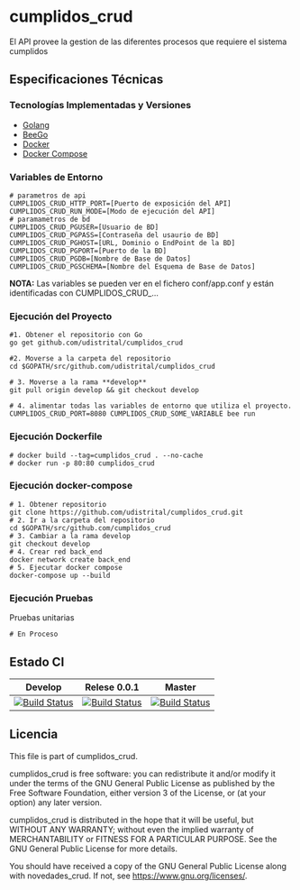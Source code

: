# cumplidos_crud

El API provee la gestion de las diferentes procesos que requiere el sistema cumplidos


## Especificaciones Técnicas

### Tecnologías Implementadas y Versiones
* [Golang](https://github.com/udistrital/introduccion_oas/blob/master/instalacion_de_herramientas/golang.md)
* [BeeGo](https://github.com/udistrital/introduccion_oas/blob/master/instalacion_de_herramientas/beego.md)
* [Docker](https://docs.docker.com/engine/install/ubuntu/)
* [Docker Compose](https://docs.docker.com/compose/)

### Variables de Entorno
```shell
# parametros de api
CUMPLIDOS_CRUD_HTTP_PORT=[Puerto de exposición del API]
CUMPLIDOS_CRUD_RUN_MODE=[Modo de ejecución del API]
# paramametros de bd
CUMPLIDOS_CRUD_PGUSER=[Usuario de BD]
CUMPLIDOS_CRUD_PGPASS=[Contraseña del usaurio de BD]
CUMPLIDOS_CRUD_PGHOST=[URL, Dominio o EndPoint de la BD]
CUMPLIDOS_CRUD_PGPORT=[Puerto de la BD]
CUMPLIDOS_CRUD_PGDB=[Nombre de Base de Datos]
CUMPLIDOS_CRUD_PGSCHEMA=[Nombre del Esquema de Base de Datos]
```
**NOTA:** Las variables se pueden ver en el fichero conf/app.conf y están identificadas con CUMPLIDOS_CRUD_...

### Ejecución del Proyecto
```shell
#1. Obtener el repositorio con Go
go get github.com/udistrital/cumplidos_crud

#2. Moverse a la carpeta del repositorio
cd $GOPATH/src/github.com/udistrital/cumplidos_crud

# 3. Moverse a la rama **develop**
git pull origin develop && git checkout develop

# 4. alimentar todas las variables de entorno que utiliza el proyecto.
CUMPLIDOS_CRUD_PORT=8080 CUMPLIDOS_CRUD_SOME_VARIABLE bee run
```

### Ejecución Dockerfile
```shell
# docker build --tag=cumplidos_crud . --no-cache
# docker run -p 80:80 cumplidos_crud
```

### Ejecución docker-compose
```shell
# 1. Obtener repositorio
git clone https://github.com/udistrital/cumplidos_crud.git
# 2. Ir a la carpeta del repositorio
cd $GOPATH/src/github.com/cumplidos_crud
# 3. Cambiar a la rama develop
git checkout develop
# 4. Crear red back_end
docker network create back_end
# 5. Ejecutar docker compose
docker-compose up --build
```

### Ejecución Pruebas

Pruebas unitarias
```shell
# En Proceso
```
## Estado CI

| Develop | Relese 0.0.1 | Master |
| -- | -- | -- |
| [![Build Status](https://hubci.portaloas.udistrital.edu.co/api/badges/udistrital/cumplidos_crud/status.svg?ref=refs/heads/develop)](https://hubci.portaloas.udistrital.edu.co/udistrital/cumplidos_crud) | [![Build Status](https://hubci.portaloas.udistrital.edu.co/api/badges/udistrital/cumplidos_crud/status.svg?ref=refs/heads/release/0.0.1)](https://hubci.portaloas.udistrital.edu.co/udistrital/cumplidos_crud) | [![Build Status](https://hubci.portaloas.udistrital.edu.co/api/badges/udistrital/cumplidos_crud/status.svg)](https://hubci.portaloas.udistrital.edu.co/udistrital/cumplidos_crud) |


## Licencia

This file is part of cumplidos_crud.

cumplidos_crud is free software: you can redistribute it and/or modify it under the terms of the GNU General Public License as published by the Free Software Foundation, either version 3 of the License, or (at your option) any later version.

cumplidos_crud is distributed in the hope that it will be useful, but WITHOUT ANY WARRANTY; without even the implied warranty of MERCHANTABILITY or FITNESS FOR A PARTICULAR PURPOSE. See the GNU General Public License for more details.

You should have received a copy of the GNU General Public License along with novedades_crud. If not, see https://www.gnu.org/licenses/.
